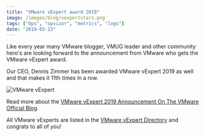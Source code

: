 ```yaml
---
title: "VMware vExpert award 2019"
image: /images/blog/vexpertstars.png
tags: ["Ops", "opvizor", "metrics", "logs"]
date: "2019-03-13"
---
```


Like every year many VMware blogger, VMUG leader and other community hero's are looking forward to the announcement from VMware who gets the VMware vExpert award.

Our CEO, Dennis Zimmer has been awarded VMware vExpert 2019 as well and that makes it 11th times in a row.

![VMware vExpert](/images/blog/vexpertstars.png)

Read more about the [VMware vExpert 2019 Announcement On The VMware Official Blog](https://blogs.vmware.com/vexpert/2019/03/07/vexpert-2019-award-announcement/).

All VMware vExperts are listed in the [VMware vExpert Directory](https://communities.vmware.com/vexpert.jspa?src=vmw_so_vex_mande_12) and congrats to all of you!
